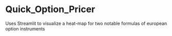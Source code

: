 # Quick_Option_Pricer

Uses Streamlit to visualize a heat-map for two notable formulas of european option instruments
